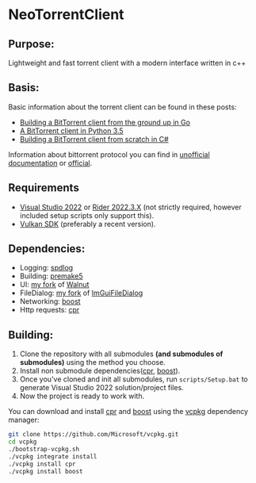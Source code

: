 # NeoTorrentClient

## Purpose:

Lightweight and fast torrent client with a modern interface written in c++

## Basis:
Basic information about the torrent client can be found in these posts:

- [Building a BitTorrent client from the ground up in Go][1]
- [A BitTorrent client in Python 3.5][2]
- [Building a BitTorrent client from scratch in C#][3]

Information about bittorrent protocol you can find in [unofficial documentation][4] or [official][5].

## Requirements
- [Visual Studio 2022][15] or [Rider 2022.3.X][17] (not strictly required, 
however included setup scripts only support this).
- [Vulkan SDK][16] (preferably a recent version).

## Dependencies:

- Logging: [spdlog][6]
- Building: [premake5][7]
- UI: [my fork][8]
  of [Walnut][9]
- FileDialog: [my fork][10]
  of [ImGuiFileDialog][11]
- Networking: [boost][12]
- Http requests: [cpr][13]

## Building:
1. Clone the repository with all submodules **(and submodules of submodules)** using the method you choose.
2. Install non submodule dependencies([cpr][13], [boost][12]).
3. Once you've cloned and init all submodules, run `scripts/Setup.bat` to generate Visual Studio 2022 solution/project files.
4. Now the project is ready to work with.

 
You can download and install [cpr][13] and [boost][12] using the [vcpkg][14] dependency manager:
```Bash
git clone https://github.com/Microsoft/vcpkg.git
cd vcpkg
./bootstrap-vcpkg.sh
./vcpkg integrate install
./vcpkg install cpr
./vcpkg install boost
```






[1]: https://blog.jse.li/posts/torrent/
[2]: https://markuseliasson.se/article/bittorrent-in-python/
[3]: https://www.seanjoflynn.com/research/bittorrent.html
[4]: https://wiki.theory.org/BitTorrentSpecification
[5]: http://bittorrent.org/beps/bep_0003.html
[6]: https://github.com/gabime/spdlog/tree/069a2e8fc947f63855d770fdc3c3eb427f19988f
[7]: https://premake.github.io/
[8]: https://github.com/4rtemTrickster/Walnut-for-NeoTorrentClient/tree/baf646cbc8d217bd47314fbc45cca97ccf010094
[9]: https://github.com/TheCherno/Walnut
[10]: https://github.com/4rtemTrickster/ImGuiFileDialog-For-NeoTorrentClient/tree/d8ce36c91f59206411b51965d9a82f0b42c10497
[11]: https://github.com/aiekick/ImGuiFileDialog
[12]: https://www.boost.org/
[13]: https://github.com/libcpr/cpr
[14]: https://github.com/Microsoft/vcpkg
[15]: https://visualstudio.com
[16]: https://vulkan.lunarg.com/sdk/home#windows
[17]: https://www.jetbrains.com/rider/